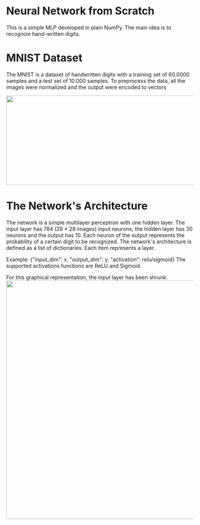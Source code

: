 # Neural Network from Scratch
This is a simple MLP developed in plain NumPy. The main idea is to recognize hand-written digits.

# MNIST Dataset

The MNIST is a dataset of handwritten digits with a training set of 60.0000 samples and a test set of 10.000 samples.
To preprocess the data, all the images were normalized and the output were encoded to vectors

<img src="https://user-images.githubusercontent.com/67521354/129427174-cfbf742e-3708-4944-9676-7102cb57cbc9.png" width="540" height="240">


# The Network's Architecture

The network is a simple multilayer perceptron with one hidden layer. The input layer has 784 (28 * 28 images) input neurons, the hidden layer has 30 neurons and the output has 10. Each neuron of the output represents the probability of a certain digit to be recognized. The network's architecture is defined as a list of dictionaries. Each item represents a layer.

Example: {"input_dim": x, "output_dim": y, "activation": relu/sigmoid} The supported activations functions are ReLU and Sigmoid.

For this graphical representation, the input layer has been shrunk.
<img src="https://i.imgur.com/5A9ikWo.png" width="700" height="640">

